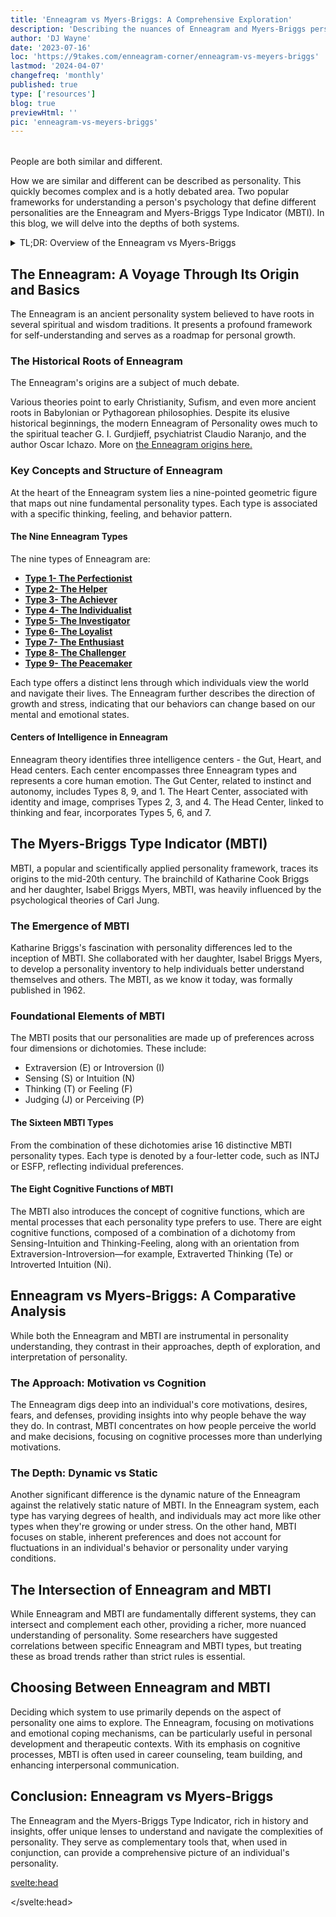 ```yaml
---
title: 'Enneagram vs Myers-Briggs: A Comprehensive Exploration'
description: 'Describing the nuances of Enneagram and Myers-Briggs personality systems. Explore their unique traits, comparisons, and practical applications.'
author: 'DJ Wayne'
date: '2023-07-16'
loc: 'https://9takes.com/enneagram-corner/enneagram-vs-meyers-briggs'
lastmod: '2024-04-07'
changefreq: 'monthly'
published: true
type: ['resources']
blog: true
previewHtml: ''
pic: 'enneagram-vs-meyers-briggs'
---
```


<!-- // notes:  -->
<script>
	import  PopCard  from "$lib/components/atoms/PopCard.svelte";
</script>

<div
	style="display: flex;
    justify-content: center;
    margin: 1rem 0;
	"
>
	<PopCard
		image={`/blogs/${'enneagram-vs-meyers-briggs'}.webp`}
		showIcon={false}
		displayText=""
    altText="people walking in opposite directions"
    aspectRatio={'3/2'}
		subtext=""
	/>
</div>

<p class="firstLetter">People are both similar and different.</p>

How we are similar and different can be described as personality. This quickly becomes complex and is a hotly debated area. Two popular frameworks for understanding a person's psychology that define different personalities are the Enneagram and Myers-Briggs Type Indicator (MBTI). In this blog, we will delve into the depths of both systems.

<details>
<summary class="accordion">TL;DR: Overview of the Enneagram vs Myers-Briggs</summary>
<div class="panel">
<ul>
<li><b>Enneagram and Myers-Briggs Comparison:</b> Enneagram and Myers-Briggs are both personality systems, but they explore different facets. While Myers-Briggs focuses on cognitive functions and how we perceive and judge the world, Enneagram is about core fears, desires, and motivations.
</li>
<li><b>Understanding Enneagram:</b> Enneagram types are determined by fears and desires. It consists of nine distinct personality types, each showcasing a distinct way of thinking, feeling, and behaving.
</li>
<li><b>Understanding Myers-Briggs:</b> Myers-Briggs Type Indicator (MBTI) categorizes personalities into 16 types based on four dichotomies: Extroversion vs. Introversion, Sensing vs. Intuition, Thinking vs. Feeling, and Judging vs. Perceiving.
</li>
<li><b>Practical Applications:</b> Both systems provide insight into personal and professional relationships, career paths, and personal growth strategies. While Myers-Briggs helps us understand how we process information and make decisions, Enneagram helps us understand our core motivations and emotional coping mechanisms.
</li>
</ul>
  </div>
</details>

## The Enneagram: A Voyage Through Its Origin and Basics

The Enneagram is an ancient personality system believed to have roots in several spiritual and wisdom traditions. It presents a profound framework for self-understanding and serves as a roadmap for personal growth.

### The Historical Roots of Enneagram

The Enneagram's origins are a subject of much debate.

Various theories point to early Christianity, Sufism, and even more ancient roots in Babylonian or Pythagorean philosophies. Despite its elusive historical beginnings, the modern Enneagram of Personality owes much to the spiritual teacher G. I. Gurdjieff, psychiatrist Claudio Naranjo, and the author Oscar Ichazo. More on [the Enneagram origins here.](/enneagram-corner/enneagram-influences)

### Key Concepts and Structure of Enneagram

At the heart of the Enneagram system lies a nine-pointed geometric figure that maps out nine fundamental personality types. Each type is associated with a specific thinking, feeling, and behavior pattern.

#### The Nine Enneagram Types

The nine types of Enneagram are:

- **[Type 1- The Perfectionist](/enneagram-corner/enneagram-type-1)**
- **[Type 2- The Helper](/enneagram-corner/enneagram-type-2)**
- **[Type 3- The Achiever](/enneagram-corner/enneagram-type-3)**
- **[Type 4- The Individualist](/enneagram-corner/enneagram-type-4)**
- **[Type 5- The Investigator](/enneagram-corner/enneagram-type-5)**
- **[Type 6- The Loyalist](/enneagram-corner/enneagram-type-6)**
- **[Type 7- The Enthusiast](/enneagram-corner/enneagram-type-7)**
- **[Type 8- The Challenger](/enneagram-corner/enneagram-type-8)**
- **[Type 9- The Peacemaker](/enneagram-corner/enneagram-type-9)**

Each type offers a distinct lens through which individuals view the world and navigate their lives. The Enneagram further describes the direction of growth and stress, indicating that our behaviors can change based on our mental and emotional states.

#### Centers of Intelligence in Enneagram

Enneagram theory identifies three intelligence centers - the Gut, Heart, and Head centers. Each center encompasses three Enneagram types and represents a core human emotion. The Gut Center, related to instinct and autonomy, includes Types 8, 9, and 1. The Heart Center, associated with identity and image, comprises Types 2, 3, and 4. The Head Center, linked to thinking and fear, incorporates Types 5, 6, and 7.

## The Myers-Briggs Type Indicator (MBTI)

MBTI, a popular and scientifically applied personality framework, traces its origins to the mid-20th century. The brainchild of Katharine Cook Briggs and her daughter, Isabel Briggs Myers, MBTI, was heavily influenced by the psychological theories of Carl Jung.

### The Emergence of MBTI

Katharine Briggs's fascination with personality differences led to the inception of MBTI. She collaborated with her daughter, Isabel Briggs Myers, to develop a personality inventory to help individuals better understand themselves and others. The MBTI, as we know it today, was formally published in 1962.

### Foundational Elements of MBTI

The MBTI posits that our personalities are made up of preferences across four dimensions or dichotomies. These include:

- Extraversion (E) or Introversion (I)
- Sensing (S) or Intuition (N)
- Thinking (T) or Feeling (F)
- Judging (J) or Perceiving (P)

#### The Sixteen MBTI Types

From the combination of these dichotomies arise 16 distinctive MBTI personality types. Each type is denoted by a four-letter code, such as INTJ or ESFP, reflecting individual preferences.

#### The Eight Cognitive Functions of MBTI

The MBTI also introduces the concept of cognitive functions, which are mental processes that each personality type prefers to use. There are eight cognitive functions, composed of a combination of a dichotomy from Sensing-Intuition and Thinking-Feeling, along with an orientation from Extraversion-Introversion—for example, Extraverted Thinking (Te) or Introverted Intuition (Ni).

## Enneagram vs Myers-Briggs: A Comparative Analysis

While both the Enneagram and MBTI are instrumental in personality understanding, they contrast in their approaches, depth of exploration, and interpretation of personality.

### The Approach: Motivation vs Cognition

The Enneagram digs deep into an individual's core motivations, desires, fears, and defenses, providing insights into why people behave the way they do. In contrast, MBTI concentrates on how people perceive the world and make decisions, focusing on cognitive processes more than underlying motivations.

### The Depth: Dynamic vs Static

Another significant difference is the dynamic nature of the Enneagram against the relatively static nature of MBTI. In the Enneagram system, each type has varying degrees of health, and individuals may act more like other types when they're growing or under stress. On the other hand, MBTI focuses on stable, inherent preferences and does not account for fluctuations in an individual's behavior or personality under varying conditions.

## The Intersection of Enneagram and MBTI

While Enneagram and MBTI are fundamentally different systems, they can intersect and complement each other, providing a richer, more nuanced understanding of personality. Some researchers have suggested correlations between specific Enneagram and MBTI types, but treating these as broad trends rather than strict rules is essential.

## Choosing Between Enneagram and MBTI

Deciding which system to use primarily depends on the aspect of personality one aims to explore. The Enneagram, focusing on motivations and emotional coping mechanisms, can be particularly useful in personal development and therapeutic contexts. With its emphasis on cognitive processes, MBTI is often used in career counseling, team building, and enhancing interpersonal communication.

## Conclusion: Enneagram vs Myers-Briggs

The Enneagram and the Myers-Briggs Type Indicator, rich in history and insights, offer unique lenses to understand and navigate the complexities of personality. They serve as complementary tools that, when used in conjunction, can provide a comprehensive picture of an individual's personality.

<svelte:head>

<script type="application/ld+json">
{
   "@graph":[
      {
         "@type": "Article",
         "articleBody": "The article discusses the Enneagram and the Myers-Briggs Type Indicator (MBTI), two systems that aim to decode the complexity of human personality. The article dives into both systems' origins, key concepts, and principles and explores their differences and potential intersections. In addition, it provides guidance on how to choose between the two systems based on the aspects of personality one aims to explore.",
         "creator": {
               "@type": "Person",
               "name": "DJ Wayne",
               "sameAs": ["https://www.instagram.com/djwayne3/", "https://www.youtube.com/@djwayne3", "https://www.linkedin.com/in/davidtwayne/", "https://twitter.com/djwayne3"
            ]
         },
         "author": {
            "@type": "Person",
            "name": "DJ Wayne",
            "sameAs": ["https://www.instagram.com/djwayne3/", "https://www.youtube.com/@djwayne3", "https://www.linkedin.com/in/davidtwayne/", "https://twitter.com/djwayne3"
            ]
         },
         "dateModified":{
            "@type":"Date",
            "@value":"2024-04-07"
         },
         "datePublished":{
            "@type":"Date",
            "@value":"2023-07-16"
         },
         "description":"This article offers a comprehensive comparison between the Enneagram and the Myers-Briggs Type Indicator (MBTI), two popular systems for understanding human personality. The discussion spans the origins, structure, and principles of both systems, their contrasting approaches to personality understanding, and how they can be used in conjunction.",
         "headline":"Enneagram vs. Myers-Briggs: A Comprehensive Exploration",
         "image":{
            "@type":"ImageObject",
            "height":810,
            "url": "https://9takes.com/blogs/enneagram-vs-meyers-briggs.webp",
            "width":1450
         },
         "mainEntityOfPage":{
            "@id":"https://9takes.com/enneagram-corner/enneagram-vs-meyers-briggs",
            "@type":"WebPage"
         },
         "mentions":{
            "@type":"Thing",
            "name":"Enneagram"
         },
         "publisher": {
            "@type": "Organization",
            "sameAs": ["https://www.instagram.com/9takesdotcom/", "https://twitter.com/9takesdotcom"],
            "logo": {
               "@type": "ImageObject",
               "url": "https://9takes.com/brand/darkRubix.png"
            },
            "name": "9takes"
         }
      },
      {
         "@type":"FAQPage",
         "mainEntity":[
            {
               "@type":"Question",
               "acceptedAnswer":{
                  "@type":"Answer",
                  "text":"Enneagram is a personality system that maps out nine fundamental personality types and provides insights into core motivations, desires, fears, and defenses. The Myers-Briggs Type Indicator (MBTI), on the other hand, focuses on how people perceive the world and make decisions. It identifies preferences across four dimensions: Extraversion or Introversion, Sensing or Intuition, Thinking or Feeling, and Judging or Perceiving."
               },
               "name":"What is the difference between the Enneagram and Myers-Briggs Type Indicator (MBTI)?"
            },
            {
               "@type":"Question",
               "acceptedAnswer":{
                  "@type":"Answer",
                  "text":"Choosing between the Enneagram and MBTI depends on the aspect of personality you aim to explore. The Enneagram is useful for understanding motivations and emotional coping mechanisms and is often used in personal development and therapeutic contexts. MBTI emphasizes cognitive processes and is commonly used in career counseling, team building, and enhancing interpersonal communication."
               },
               "name":"How do I choose between using the Enneagram and the Myers-Briggs Type Indicator (MBTI)?"
            },
            {
               "@type": "Question",
               "acceptedAnswer": {
                  "@type": "Answer",
                  "text": "While both the Enneagram and MBTI are personality systems, they differ in their focus. The Enneagram is centered around core fears, desires, and motivations, offering insights into why people behave the way they do. In contrast, MBTI focuses on cognitive functions, how people perceive the world, and make decisions, emphasizing cognitive processes rather than underlying motivations."
               },
               "name": "What are the main differences between the Enneagram and Myers-Briggs Type Indicator (MBTI)?"
            },
            {
               "@type": "Question",
               "acceptedAnswer": {
                  "@type": "Answer",
                  "text": "The Enneagram is an ancient personality system with debated origins, possibly tracing back to early Christianity, Sufism, and ancient philosophies. It consists of a nine-pointed geometric figure representing nine distinct personality types, each with specific patterns of thinking, feeling, and behaving."
               },
               "name": "What are the origins and key concepts of the Enneagram?"
            },
            {
               "@type": "Question",
               "acceptedAnswer": {
                  "@type": "Answer",
                  "text": "MBTI categorizes personalities into 16 types based on four dichotomies: Extraversion vs. Introversion, Sensing vs. Intuition, Thinking vs. Feeling, and Judging vs. Perceiving. It also introduces eight cognitive functions, mental processes that each personality type prefers to use, combining a dichotomy from Sensing-Intuition and Thinking-Feeling with an orientation from Extraversion-Introversion."
               },
               "name": "How is the Myers-Briggs Type Indicator (MBTI) structured?"
            },
            {
               "@type": "Question",
               "acceptedAnswer": {
                  "@type": "Answer",
                  "text": "Although fundamentally different, the Enneagram and MBTI can intersect and complement each other for a richer understanding of personality. The Enneagram is useful in personal development and therapeutic contexts, focusing on motivations and emotional coping mechanisms. MBTI is often used in career counseling, team building, and enhancing interpersonal communication, with its emphasis on cognitive processes."
               },
               "name": "How do the Enneagram and MBTI complement each other?"
            }
         ]
      }
   ]
}
</script>

</svelte:head>

<style lang="scss">
</style>
